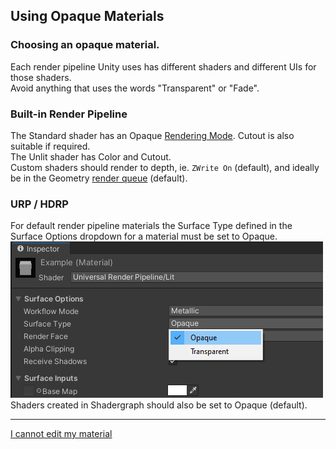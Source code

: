 ## Using Opaque Materials

### Choosing an opaque material.  
Each render pipeline Unity uses has different shaders and different UIs for those shaders.  
Avoid anything that uses the words "Transparent" or "Fade".

### Built-in Render Pipeline
The Standard shader has an Opaque [Rendering Mode](https://docs.unity3d.com/Manual/StandardShaderMaterialParameterRenderingMode.html). Cutout is also suitable if required.  
The Unlit shader has Color and Cutout.  
Custom shaders should render to depth, ie. `ZWrite On` (default), and ideally be in the Geometry [render queue](https://docs.unity3d.com/Manual/SL-SubShaderTags.html) (default).

### URP / HDRP
For default render pipeline materials the Surface Type defined in the Surface Options dropdown for a material must be set to Opaque.  
![Opaque Material](urp-opaque-mat.png)  
Shaders created in Shadergraph should also be set to Opaque (default).

--- 

[I cannot edit my material](../Readonly%20Materials.md)